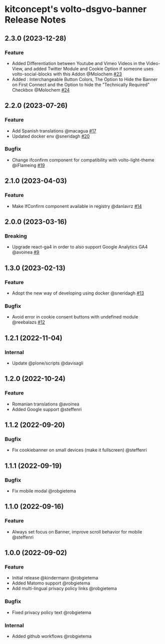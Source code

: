 # kitconcept's volto-dsgvo-banner Release Notes

<!-- You should *NOT* be adding new change log entries to this file.
     You should create a file in the news directory instead.
     For helpful instructions, please see:
     https://6.docs.plone.org/volto/developer-guidelines/contributing.html#create-a-pull-request
-->

<!-- towncrier release notes start -->

## 2.3.0 (2023-12-28)

### Feature

- Added Differentiation between Youtube and Vimeo Videos in the Video-View, and added Twitter Module and Cookie Option if someone uses volto-social-blocks with this Addon @Molochem [#23](https://github.com/kitconcept/volto-dsgvo-block/pull/23)
- Added : Interchangeable Button Colors, The Option to Hide the Banner on First Connect and the Option to hide the "Technically Required" Checkbox @Molochem [#24](https://github.com/kitconcept/volto-dsgvo-block/pull/24)

## 2.2.0 (2023-07-26)

### Feature

- Add Spanish translations @macagua [#17](https://github.com/kitconcept/volto-dsgvo-block/pull/17)
- Updated docker env @sneridagh [#20](https://github.com/kitconcept/volto-dsgvo-block/pull/20)

### Bugfix

- Change ifconfirm component for compatibility with volto-light-theme @iFlameing [#19](https://github.com/kitconcept/volto-dsgvo-block/pull/19)


## 2.1.0 (2023-04-03)

### Feature

- Make IfConfirm component available in registry @danlavrz [#14](https://github.com/kitconcept/volto-export/pull/14)


## 2.0.0 (2023-03-16)

### Breaking

- Upgrade react-ga4 in order to also support Google Analytics GA4 @avoinea [#9](https://github.com/kitconcept/volto-export/pull/9)


## 1.3.0 (2023-02-13)

### Feature

- Adopt the new way of developing using docker @sneridagh [#13](https://github.com/kitconcept/volto-export/pull/13)

### Bugfix

- Avoid error in cookie consent buttons with undefined module @reebalazs [#12](https://github.com/kitconcept/volto-export/pull/12)


## 1.2.1 (2022-11-04)

### Internal

- Update @plone/scripts @davisagli

## 1.2.0 (2022-10-24)

### Feature

- Romanian translations @avoinea
- Added Google support @steffenri

## 1.1.2 (2022-09-20)

### Bugfix

- Fix cookiebanner on small devices (make it fullscreen) @steffenri

## 1.1.1 (2022-09-19)

### Bugfix

- Fix mobile modal @robgietema

## 1.1.0 (2022-09-16)

### Feature

- Always set focus on Banner, improve scroll behavior for mobile @steffenri

## 1.0.0 (2022-09-02)

### Feature

- Initial release @kindermann @robgietema
- Added Matomo support @robgietema
- Add multi-lingual privacy policy links @robgietema

### Bugfix

- Fixed privacy policy text @robgietema

### Internal

- Added github workflows @robgietema

